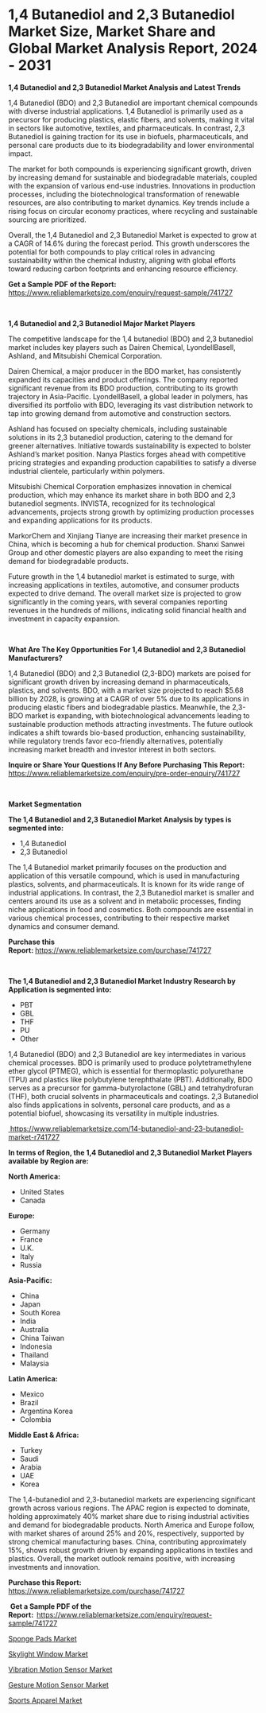 <p><h1>1,4 Butanediol and 2,3 Butanediol Market Size, Market Share and Global Market Analysis Report, 2024 - 2031</h1></p><p><strong>1,4 Butanediol and 2,3 Butanediol Market Analysis and Latest Trends</strong></p>
<p><p>1,4 Butanediol (BDO) and 2,3 Butanediol are important chemical compounds with diverse industrial applications. 1,4 Butanediol is primarily used as a precursor for producing plastics, elastic fibers, and solvents, making it vital in sectors like automotive, textiles, and pharmaceuticals. In contrast, 2,3 Butanediol is gaining traction for its use in biofuels, pharmaceuticals, and personal care products due to its biodegradability and lower environmental impact.</p><p>The market for both compounds is experiencing significant growth, driven by increasing demand for sustainable and biodegradable materials, coupled with the expansion of various end-use industries. Innovations in production processes, including the biotechnological transformation of renewable resources, are also contributing to market dynamics. Key trends include a rising focus on circular economy practices, where recycling and sustainable sourcing are prioritized.</p><p>Overall, the 1,4 Butanediol and 2,3 Butanediol Market is expected to grow at a CAGR of 14.6% during the forecast period. This growth underscores the potential for both compounds to play critical roles in advancing sustainability within the chemical industry, aligning with global efforts toward reducing carbon footprints and enhancing resource efficiency.</p></p>
<p><strong>Get a Sample PDF of the Report:&nbsp;</strong> <a href="https://www.reliablemarketsize.com/enquiry/request-sample/741727?utm_campaign=1131&utm_medium=2&utm_source=Github&utm_content=ia&utm_term=29092024&utm_id=14-butanediol-and-23-butanediol">https://www.reliablemarketsize.com/enquiry/request-sample/741727</a></p>
<p>&nbsp;</p>
<p><strong>1,4 Butanediol and 2,3 Butanediol Major Market Players</strong></p>
<p><p>The competitive landscape for the 1,4 butanediol (BDO) and 2,3 butanediol market includes key players such as Dairen Chemical, LyondellBasell, Ashland, and Mitsubishi Chemical Corporation. </p><p>Dairen Chemical, a major producer in the BDO market, has consistently expanded its capacities and product offerings. The company reported significant revenue from its BDO production, contributing to its growth trajectory in Asia-Pacific. LyondellBasell, a global leader in polymers, has diversified its portfolio with BDO, leveraging its vast distribution network to tap into growing demand from automotive and construction sectors. </p><p>Ashland has focused on specialty chemicals, including sustainable solutions in its 2,3 butanediol production, catering to the demand for greener alternatives. Initiative towards sustainability is expected to bolster Ashland’s market position. Nanya Plastics forges ahead with competitive pricing strategies and expanding production capabilities to satisfy a diverse industrial clientele, particularly within polymers.</p><p>Mitsubishi Chemical Corporation emphasizes innovation in chemical production, which may enhance its market share in both BDO and 2,3 butanediol segments. INVISTA, recognized for its technological advancements, projects strong growth by optimizing production processes and expanding applications for its products.</p><p>MarkorChem and Xinjiang Tianye are increasing their market presence in China, which is becoming a hub for chemical production. Shanxi Sanwei Group and other domestic players are also expanding to meet the rising demand for biodegradable products.</p><p>Future growth in the 1,4 butanediol market is estimated to surge, with increasing applications in textiles, automotive, and consumer products expected to drive demand. The overall market size is projected to grow significantly in the coming years, with several companies reporting revenues in the hundreds of millions, indicating solid financial health and investment in capacity expansion.</p></p>
<p>&nbsp;</p>
<p><strong>What Are The Key Opportunities For 1,4 Butanediol and 2,3 Butanediol Manufacturers?</strong></p>
<p><p>1,4 Butanediol (BDO) and 2,3 Butanediol (2,3-BDO) markets are poised for significant growth driven by increasing demand in pharmaceuticals, plastics, and solvents. BDO, with a market size projected to reach $5.68 billion by 2028, is growing at a CAGR of over 5% due to its applications in producing elastic fibers and biodegradable plastics. Meanwhile, the 2,3-BDO market is expanding, with biotechnological advancements leading to sustainable production methods attracting investments. The future outlook indicates a shift towards bio-based production, enhancing sustainability, while regulatory trends favor eco-friendly alternatives, potentially increasing market breadth and investor interest in both sectors.</p></p>
<p><strong>Inquire or Share Your Questions If Any Before Purchasing This Report:</strong> <a href="https://www.reliablemarketsize.com/enquiry/pre-order-enquiry/741727?utm_campaign=1131&utm_medium=2&utm_source=Github&utm_content=ia&utm_term=29092024&utm_id=14-butanediol-and-23-butanediol">https://www.reliablemarketsize.com/enquiry/pre-order-enquiry/741727</a></p>
<p>&nbsp;</p>
<p><strong>Market Segmentation</strong></p>
<p><strong>The 1,4 Butanediol and 2,3 Butanediol Market Analysis by types is segmented into:</strong></p>
<p><ul><li>1,4 Butanediol</li><li>2,3 Butanediol</li></ul></p>
<p><p>The 1,4 Butanediol market primarily focuses on the production and application of this versatile compound, which is used in manufacturing plastics, solvents, and pharmaceuticals. It is known for its wide range of industrial applications. In contrast, the 2,3 Butanediol market is smaller and centers around its use as a solvent and in metabolic processes, finding niche applications in food and cosmetics. Both compounds are essential in various chemical processes, contributing to their respective market dynamics and consumer demand.</p></p>
<p><strong>Purchase this Report:&nbsp;</strong><a href="https://www.reliablemarketsize.com/purchase/741727?utm_campaign=1131&utm_medium=2&utm_source=Github&utm_content=ia&utm_term=29092024&utm_id=14-butanediol-and-23-butanediol">https://www.reliablemarketsize.com/purchase/741727</a></p>
<p>&nbsp;</p>
<p><strong>The 1,4 Butanediol and 2,3 Butanediol Market Industry Research by Application is segmented into:</strong></p>
<p><ul><li>PBT</li><li>GBL</li><li>THF</li><li>PU</li><li>Other</li></ul></p>
<p><p>1,4 Butanediol (BDO) and 2,3 Butanediol are key intermediates in various chemical processes. BDO is primarily used to produce polytetramethylene ether glycol (PTMEG), which is essential for thermoplastic polyurethane (TPU) and plastics like polybutylene terephthalate (PBT). Additionally, BDO serves as a precursor for gamma-butyrolactone (GBL) and tetrahydrofuran (THF), both crucial solvents in pharmaceuticals and coatings. 2,3 Butanediol also finds applications in solvents, personal care products, and as a potential biofuel, showcasing its versatility in multiple industries.</p></p>
<p><a href="https://www.reliablemarketsize.com/14-butanediol-and-23-butanediol-market-r741727?utm_campaign=1131&utm_medium=2&utm_source=Github&utm_content=ia&utm_term=29092024&utm_id=14-butanediol-and-23-butanediol">&nbsp;https://www.reliablemarketsize.com/14-butanediol-and-23-butanediol-market-r741727</a></p>
<p><strong>In terms of Region, the 1,4 Butanediol and 2,3 Butanediol Market Players available by Region are:</strong></p>
<p>
    <p> <strong> North America: </strong>
        <ul>
            <li>United States</li>
            <li>Canada</li>
        </ul>
        </p> 
    <p> <strong> Europe: </strong>
        <ul>
            <li>Germany</li>
            <li>France</li>
            <li>U.K.</li>
            <li>Italy</li>
            <li>Russia</li>
        </ul>
        </p> 
    <p> <strong> Asia-Pacific: </strong>
        <ul>
            <li>China</li>
            <li>Japan</li>
            <li>South Korea</li>
            <li>India</li>
            <li>Australia</li>
            <li>China Taiwan</li>
            <li>Indonesia</li>
            <li>Thailand</li>
            <li>Malaysia</li>
        </ul>
        </p> 
    <p> <strong> Latin America: </strong>
        <ul>
            <li>Mexico</li>
            <li>Brazil</li>
            <li>Argentina Korea</li>
            <li>Colombia</li>
        </ul>
        </p> 
    <p> <strong> Middle East & Africa: </strong>
        <ul>
            <li>Turkey</li>
            <li>Saudi</li>
            <li>Arabia</li>
            <li>UAE</li>
            <li>Korea</li>
        </ul>
    </p>
    </p>
<p><p>The 1,4-butanediol and 2,3-butanediol markets are experiencing significant growth across various regions. The APAC region is expected to dominate, holding approximately 40% market share due to rising industrial activities and demand for biodegradable products. North America and Europe follow, with market shares of around 25% and 20%, respectively, supported by strong chemical manufacturing bases. China, contributing approximately 15%, shows robust growth driven by expanding applications in textiles and plastics. Overall, the market outlook remains positive, with increasing investments and innovation.</p></p>
<p><strong>Purchase this Report: </strong><a href="https://www.reliablemarketsize.com/purchase/741727?utm_campaign=1131&utm_medium=2&utm_source=Github&utm_content=ia&utm_term=29092024&utm_id=14-butanediol-and-23-butanediol">https://www.reliablemarketsize.com/purchase/741727</a></p>
<p>&nbsp;<strong>Get a Sample PDF of the Report:&nbsp;&nbsp;</strong><a href="https://www.reliablemarketsize.com/enquiry/request-sample/741727?utm_campaign=1131&utm_medium=2&utm_source=Github&utm_content=ia&utm_term=29092024&utm_id=14-butanediol-and-23-butanediol">https://www.reliablemarketsize.com/enquiry/request-sample/741727</a></p>
<p><strong></strong></p>
<p><p><a href="https://www.linkedin.com/pulse/global-sponge-pads-industry-analysis-share-growth-trends-forecast-w27wc?utm_campaign=1131&utm_medium=2&utm_source=Github&utm_content=ia&utm_term=29092024&utm_id=14-butanediol-and-23-butanediol">Sponge Pads Market</a></p><p><a href="https://www.linkedin.com/pulse/global-perspectives-skylight-window-market-trends-forecast-fp3be?utm_campaign=1131&utm_medium=2&utm_source=Github&utm_content=ia&utm_term=29092024&utm_id=14-butanediol-and-23-butanediol">Skylight Window Market</a></p><p><a href="https://issuu.com/reportprime-2/docs/vibration-motion-sensor-market-size_ee3ad4f7a82707?utm_campaign=1131&utm_medium=2&utm_source=Github&utm_content=ia&utm_term=29092024&utm_id=14-butanediol-and-23-butanediol">Vibration Motion Sensor Market</a></p><p><a href="https://issuu.com/reportprime-2/docs/gesture-motion-sensor-market-size-2_a4b68c4f10eb4c?utm_campaign=1131&utm_medium=2&utm_source=Github&utm_content=ia&utm_term=29092024&utm_id=14-butanediol-and-23-butanediol">Gesture Motion Sensor Market</a></p><p><a href="https://www.linkedin.com/pulse/global-sports-apparel-market-exploring-share-trends-future-m392c?utm_campaign=1131&utm_medium=2&utm_source=Github&utm_content=ia&utm_term=29092024&utm_id=14-butanediol-and-23-butanediol">Sports Apparel Market</a></p></p>